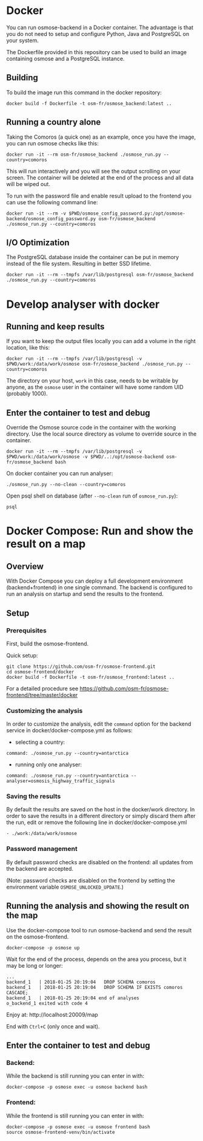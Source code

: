 Docker
======

You can run osmose-backend in a Docker container. The advantage is that
you do not need to setup and configure Python, Java and PostgreSQL on your system.

The Dockerfile provided in this repository can be used to build an image containing
osmose and a PostgreSQL instance.


Building
--------

To build the image run this command in the docker repository:
```
docker build -f Dockerfile -t osm-fr/osmose_backend:latest ..
```


Running a country alone
-----------------------

Taking the Comoros (a quick one) as an example, once you have the image, you can
run osmose checks like this:
```
docker run -it --rm osm-fr/osmose_backend ./osmose_run.py --country=comoros
```
This will run interactively and you will see the output scrolling on your screen. The
container will be deleted at the end of the process and all data will be wiped out.

To run with the password file and enable result upload to the frontend
you can use the following command line:
```
docker run -it --rm -v $PWD/osmose_config_password.py:/opt/osmose-backend/osmose_config_password.py osm-fr/osmose_backend ./osmose_run.py --country=comoros
```


I/O Optimization
----------------

The PostgreSQL database inside the container can be put in memory instead of the file system. Resulting in better SSD lifetime.
```
docker run -it --rm --tmpfs /var/lib/postgresql osm-fr/osmose_backend ./osmose_run.py --country=comoros
```


Develop analyser with docker
============================

Running and keep results
------------------------

If you want to keep the output files locally you can add a volume in the right
location, like this:
```
docker run -it --rm --tmpfs /var/lib/postgresql -v $PWD/work:/data/work/osmose osm-fr/osmose_backend ./osmose_run.py --country=comoros
```
The directory on your host, `work` in this case, needs to be writable by anyone, as the
`osmose` user in the container will have some random UID (probably 1000).


Enter the container to test and debug
-------------------------------------

Override the Osmose source code in the container with the working
directory. Use the local source directory as volume to override source in
the container.
```
docker run -it --rm --tmpfs /var/lib/postgresql -v $PWD/work:/data/work/osmose -v $PWD/..:/opt/osmose-backend osm-fr/osmose_backend bash
```

On docker container you can run analyser:
```
./osmose_run.py --no-clean --country=comoros
```

Open psql shell on database (after `--no-clean` run of `osmose_run.py`):
```
psql
```


Docker Compose: Run and show the result on a map
=================================================

Overview
--------

With Docker Compose you can deploy a full development environment (backend+frontend) in one single command.
The backend is configured to run an analysis on startup and send the results to the frontend.

Setup
-----

### Prerequisites

First, build the osmose-frontend.

Quick setup:
```
git clone https://github.com/osm-fr/osmose-frontend.git
cd osmose-frontend/docker
docker build -f Dockerfile -t osm-fr/osmose_frontend:latest ..
```

For a detailed procedure see https://github.com/osm-fr/osmose-frontend/tree/master/docker

### Customizing the analysis

In order to customize the analysis, edit the ```command``` option for the backend service in docker/docker-compose.yml as follows:

- selecting a country:
```
command: ./osmose_run.py --country=antarctica
```
- running only one analyser:
```
command: ./osmose_run.py --country=antarctica --analyser=osmosis_highway_traffic_signals
```

### Saving the results

By default the results are saved on the host in the docker/work directory.
In order to save the results in a different directory or simply discard them after the run, edit or remove the following line in docker/docker-compose.yml
```
- ./work:/data/work/osmose
```

### Password management

By default password checks are disabled on the frontend: all updates from the backend are accepted.

(Note: password checks are disabled on the frontend by setting the environment variable ```OSMOSE_UNLOCKED_UPDATE```.)


Running the analysis and showing the result on the map
------------------------------------------------------

Use the docker-compose tool to run osmose-backend and send the result on the osmose-frontend.
```
docker-compose -p osmose up
```

Wait for the end of the process, depends on the area you process, but it may be long or longer:
```
...
backend_1   | 2018-01-25 20:19:04   DROP SCHEMA comoros
backend_1   | 2018-01-25 20:19:04   DROP SCHEMA IF EXISTS comoros CASCADE;
backend_1   | 2018-01-25 20:19:04 end of analyses
o_backend_1 exited with code 4
```

Enjoy at: http://localhost:20009/map

End with `Ctrl+C` (only once and wait).


Enter the container to test and debug
-------------------------------------

### Backend:

While the backend is still running you can enter in with:
```
docker-compose -p osmose exec -u osmose backend bash
```

### Frontend:

While the frontend is still running you can enter in with:
```
docker-compose -p osmose exec -u osmose frontend bash
source osmose-frontend-venv/bin/activate
```
